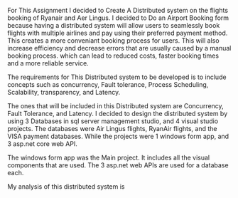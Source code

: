 For This Assignment I decided to Create A Distributed system on the flights booking of Ryanair and Aer Lingus. I decided to Do an Airport Booking form because having
a distributed system will allow users to seamlessly book flights with multiple airlines and pay using their preferred payment method. This creates a more conveniant
booking process for users.
This will also increase efficiency and decrease errors that are usually caused by a manual booking process. which can lead to reduced costs, faster booking times and a more reliable service.

The requirements for This Distributed system to be developed is to include concepts such as concurrency, Fault tolerance, Process Scheduling, Scalability, transparency, and Latency.

The ones that will be included in this Distributed system are Concurrency, Fault Tolerance, and Latency.
I decided to design the distributed system by using 3 Databases in sql server management studio, and 4 visual studio projects. 
The databases were Air Lingus flights, RyanAir flights, and the VISA payment databases. While the projects were 1 windows form app, and 3 asp.net core web API.

The windows form app was the Main project. It includes all the visual components that are used.
The 3 asp.net web APIs are used for a database each. 

My analysis of this distributed system is
